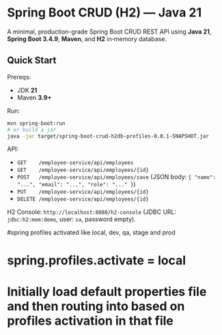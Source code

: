 # Spring Boot CRUD (H2) — Java 21

A minimal, production-grade Spring Boot CRUD REST API using **Java 21**, **Spring Boot 3.4.9**, **Maven**, and **H2** in‑memory database.

## Quick Start

Prereqs:
- JDK **21**
- Maven **3.9+**

Run:

```bash
mvn spring-boot:run
# or build a jar
java -jar target/spring-boot-crud-h2db-profiles-0.0.1-SNAPSHOT.jar
```

API:
- `GET    /employee-service/api/employees`
- `GET    /employee-service/api/employees/{id}`
- `POST   /employee-service/api/employees/save` (JSON body: `{ "name": "...", "email": "...", "role": "..." }`)
- `PUT    /employee-service/api/employees/{id}`
- `DELETE /employee-service/api/employees/{id}`

H2 Console: `http://localhost:8080/h2-console` (JDBC URL: `jdbc:h2:mem:demo`, user: `sa`, password empty).

#spring profiles activated like local, dev, qa, stage and prod
# spring.profiles.activate = local 
# Initially load default properties file and then routing into based on profiles activation in that file
